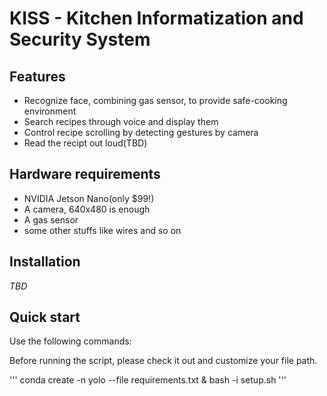 # KISS - Kitchen Informatization and Security System

## Features
- Recognize face, combining gas sensor, to provide safe-cooking environment
- Search recipes through voice and display them
- Control recipe scrolling by detecting gestures by camera
- Read the recipt out loud(TBD)

## Hardware requirements
- NVIDIA Jetson Nano(only $99!)
- A camera, 640x480 is enough
- A gas sensor
- some other stuffs like wires and so on

## Installation
*TBD*

## Quick start

Use the following commands:

Before running the script, please check it out and customize your file path.

'''
conda create -n yolo --file requirements.txt &
bash -i setup.sh
'''

